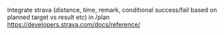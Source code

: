 Integrate strava (distance, time, remark, conditional success/fail based on planned target vs result etc) in /plan
https://developers.strava.com/docs/reference/